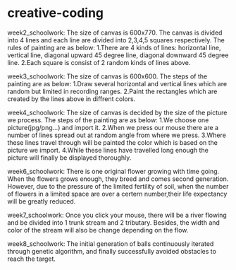 # creative-coding
week2_schoolwork:
The size of canvas is 600x770.
The canvas is divided into 4 lines and each line are divided into 2,3,4,5 squares respectively.
The rules of painting are as below:
  1.There are 4 kinds of lines: horizontal line, vertical line, diagonal upward 45 degree line, diagonal downward 45 degree line.
  2.Each square is consist of 2 random kinds of lines above.


week3_schoolwork:
The size of canvas is 600x600.
The steps of the painting are as below:
  1.Draw several horizontal and vertical lines which are random but limited in recording ranges.
  2.Paint the rectangles which are created by the lines above in diffrent colors. 

week4_schoolwork:
The size of canvas is decided by the size of the picture we process.
The steps of the painting are as below:
  1.We choose one picture(jpg/png...) and import it. 
  2.When we press our mouse there are a number of lines spread out at random angle from where we press.
  3.Where these lines travel through will be painted the color which is based on the picture we import.
  4.While these lines have travelled long enough the picture will finally be displayed thoroughly.

week6_schoolwork:
There is one original flower growing with time going. When the flowers grows enough, they breed and comes second generation.
However, due to the pressure of the limited fertility of soil, when the number of flowers in a limited space are over a certern number,their life expectancy will be greatly reduced.

week7_schoolwork:
Once you click your mouse, there will be a river flowing and be divided into 1 trunk stream and 2 tributary. Besides, the width and color of the stream will also be change depending on the flow.

week8_schoolwork:
The initial generation of balls continuously iterated through genetic algorithm, and finally successfully avoided obstacles to reach the target.
